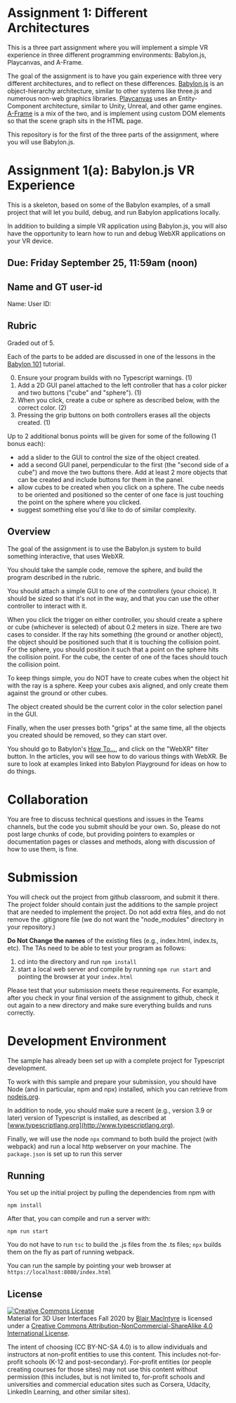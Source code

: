 # Assignment 1:  Different Architectures

This is a three part assignment where you will implement a simple VR experience in three different programming environments: Babylon.js, Playcanvas, and A-Frame.

The goal of the assignment is to have you gain experience with three very different architectures, and to reflect on these differences.  [Babylon.js](https://babylonjs.org) is an object-hierarchy architecture, similar to other systems like three.js and numerous non-web graphics libraries.  [Playcanvas](https://playcanvas.com) uses an Entity-Component architecture, similar to Unity, Unreal, and other game engines.  [A-Frame](https://aframe.io) is a mix of the two, and is implement using custom DOM elements so that the scene graph sits in the HTML page.

This repository is for the first of the three parts of the assignment, where you will use Babylon.js.

# Assignment 1(a):  Babylon.js VR Experience 

This is a skeleton, based on some of the Babylon examples, of a small project that will let you build, debug, and run Babylon applications locally.

In addition to building a simple VR application using Babylon.js, you will also have the opportunity to learn how to run and debug WebXR applications on your VR device.

## Due: Friday September 25, 11:59am (noon)

## Name and GT user-id

Name: 
User ID:

## Rubric

Graded out of 5.

Each of the parts to be added are discussed in one of the lessons in the [Babylon 101](https://doc.babylonjs.com/babylon101/) tutorial.

0. Ensure your program builds with no Typescript warnings. (1)
2. Add a 2D GUI panel attached to the left controller that has a color picker and two buttons ("cube" and "sphere"). (1)
3. When you click, create a cube or sphere as described below, with the correct color. (2)
4. Pressing the grip buttons on both controllers erases all the objects created. (1)

Up to 2 additional bonus points will be given for some of the following (1 bonus each):
- add a slider to the GUI to control the size of the object created.
- add a second GUI panel, perpendicular to the first (the "second side of a cube") and move the two buttons there.  Add at least 2 more objects that can be created and include buttons for them in the panel.
- allow cubes to be created when you click on a sphere.  The cube needs to be oriented and positioned so the center of one face is just touching the point on the sphere where you clicked.
- suggest something else you'd like to do of similar complexity.

## Overview 

The goal of the assignment is to use the Babylon.js system to build something interactive, that uses WebXR.

You should take the sample code, remove the sphere, and build the program described in the rubric.  

You should attach a simple GUI to one of the controllers (your choice).  It should be sized so that it's not in the way, and that you can use the other controller to interact with it. 

When you click the trigger on either controller, you should create a sphere or cube (whichever is selected) of about 0.2 meters in size. There are two cases to consider.  If the ray hits something (the ground or another object), the object should be positioned such that it is touching the collision point.  For the sphere, you should position it such that a point on the sphere hits the collision point. For the cube, the center of one of the faces should touch the collision point.

To keep things simple, you do NOT have to create cubes when the object hit with the ray is a sphere.  Keep your cubes axis aligned, and only create them against the ground or other cubes.

The object created should be the current color in the color selection panel in the GUI.

Finally, when the user presses both "grips" at the same time, all the objects you created should be removed, so they can start over.

You should go to Babylon's [How To...](https://doc.babylonjs.com/how_to/), and click on the "WebXR" filter button.  In the articles, you will see how to do various things with WebXR.  Be sure to look at examples linked into Babylon Playground for ideas on how to do things. 

# Collaboration

You are free to discuss technical questions and issues in the Teams channels, but the code you submit should be your own.  So, please do not post large chunks of code, but providing pointers to examples or documentation pages or classes and methods, along with discussion of how to use them, is fine.

# Submission

You will check out the project from github classroom, and submit it there.  The project folder should contain just the additions to the sample project that are needed to implement the project.  Do not add extra files, and do not remove the .gitignore file (we do not want the "node_modules" directory in your repository.)

**Do Not Change the names** of the existing files (e.g., index.html, index.ts, etc).  The TAs need to be able to test your program as follows:

1. cd into the directory and run ```npm install```
2. start a local web server and compile by running ```npm run start``` and pointing the browser at your ```index.html```

Please test that your submission meets these requirements.  For example, after you check in your final version of the assignment to github, check it out again to a new directory and make sure everything builds and runs correctly.
 
# Development Environment

The sample has already been set up with a complete project for Typescript development.

To work with this sample and prepare your submission, you should have Node (and in particular, npm and npx) installed, which you can retrieve from [nodejs.org](http://nodejs.org).   

In addition to node, you should make sure a recent (e.g., version 3.9 or later) version of Typescript is installed, as described at [www.typescriptlang.org](http://www.typescriptlang.org).

Finally, we will use the node `npx` command to both build the project (with webpack) and run a local http webserver on your machine.  The ```package.json``` is set up to run this server 

## Running 

You set up the initial project by pulling the dependencies from npm with 
```
npm install
```

After that, you can compile and run a server with:
```
npm run start
```

You do not have to run ```tsc``` to build the .js files from the .ts files;  ```npx``` builds them on the fly as part of running webpack.

You can run the sample by pointing your web browser at ```https://localhost:8080/index.html```

## License

<a rel="license" href="http://creativecommons.org/licenses/by-nc-sa/4.0/"><img alt="Creative Commons License" style="border-width:0" src="https://i.creativecommons.org/l/by-nc-sa/4.0/88x31.png" /></a><br /><span xmlns:dct="http://purl.org/dc/terms/" property="dct:title">Material for 3D User Interfaces Fall 2020</span> by <a xmlns:cc="http://creativecommons.org/ns#" href="https://github.blairmacintyre.me/3dui-class-f20" property="cc:attributionName" rel="cc:attributionURL">Blair MacIntyre</a> is licensed under a <a rel="license" href="http://creativecommons.org/licenses/by-nc-sa/4.0/">Creative Commons Attribution-NonCommercial-ShareAlike 4.0 International License</a>.

The intent of choosing (CC BY-NC-SA 4.0) is to allow individuals and instructors at non-profit entities to use this content.  This includes not-for-profit schools (K-12 and post-secondary). For-profit entities (or people creating courses for those sites) may not use this content without permission (this includes, but is not limited to, for-profit schools and universities and commercial education sites such as Corsera, Udacity, LinkedIn Learning, and other similar sites).   